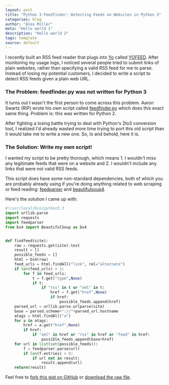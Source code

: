 ```yaml
---
layout: post
title: "Python 3 Feedfinder: Detecting Feeds on Websites in Python 3"
categories: blog
author: "Alex Miller"
meta: "Hello world 1"
description: "Hello world 2"
tags: template
source: default
---
```


I recently built an RSS feed reader that plugs into [Yo](http://justyo.co) called [YOFEED](http://www.yofeed.rocks). After monitoring my usage logs, I noticed several people tried to submit links of plain websites, rather than specifying a valid RSS feed for me to parse. Instead of losing my potential customers, I decided to write a script to detect RSS feeds given a plain web URL.

### The Problem: feedfinder.py was not written for Python 3

It turns out I wasn't the first person to come across this problem. Aaron Swartz (RIP) wrote his own script called [feedfinder.py](http://www.aaronsw.com/2002/feedfinder/) which does this exact same thing. Problem is: this was written for Python 2.

After fighting a losing battle trying to deal with Python's 2to3 conversion tool, I realized I'd already wasted more time trying to port this old script than it would take me to write a new one. So, lo and behold, here it is.

### The Solution: Write my own script!

I wanted my script to be pretty thorough, which means
    1. I wouldn't miss any legitimate feeds that were on a website and
    2. I wouldn't include any links that were not valid RSS feeds.

This script does have some non-standard dependencies, both of which you are probably already using if you're doing anything related to web scraping or feed reading: [feedparser](https://pypi.python.org/pypi/feedparser) and [beautifulsoup4](https://pypi.python.org/pypi/beautifulsoup4).

Here's the solution I came up with:

```python
#!/usr/local/bin/python3.3
import urllib.parse
import requests
import feedparser
from bs4 import BeautifulSoup as bs4


def findfeed(site):
    raw = requests.get(site).text
    result = []
    possible_feeds = []
    html = bs4(raw)
    feed_urls = html.findAll("link", rel="alternate")
    if len(feed_urls) > 1:
        for f in feed_urls:
            t = f.get("type",None)
            if t:
                if "rss" in t or "xml" in t:
                    href = f.get("href",None)
                    if href:
                        possible_feeds.append(href)
    parsed_url = urllib.parse.urlparse(site)
    base = parsed.scheme+"://"+parsed_url.hostname
    atags = html.findAll("a")
    for a in atags:
        href = a.get("href",None)
        if href:
            if "xml" in href or "rss" in href or "feed" in href:
                possible_feeds.append(base+href)
    for url in list(set(possible_feeds)):
        f = feedparser.parse(url)
        if len(f.entries) > 0:
            if url not in result:
                result.append(url)
    return(result)
```

Feel free to [fork this gist on GitHub](https://gist.github.com/alexpmil/9bc634240531d81c3abe) or [download the raw file](https://gist.githubusercontent.com/alexpmil/9bc634240531d81c3abe/raw/f247bf31265b7b19e7939549cafce34efacdd324/python3feedfinder).